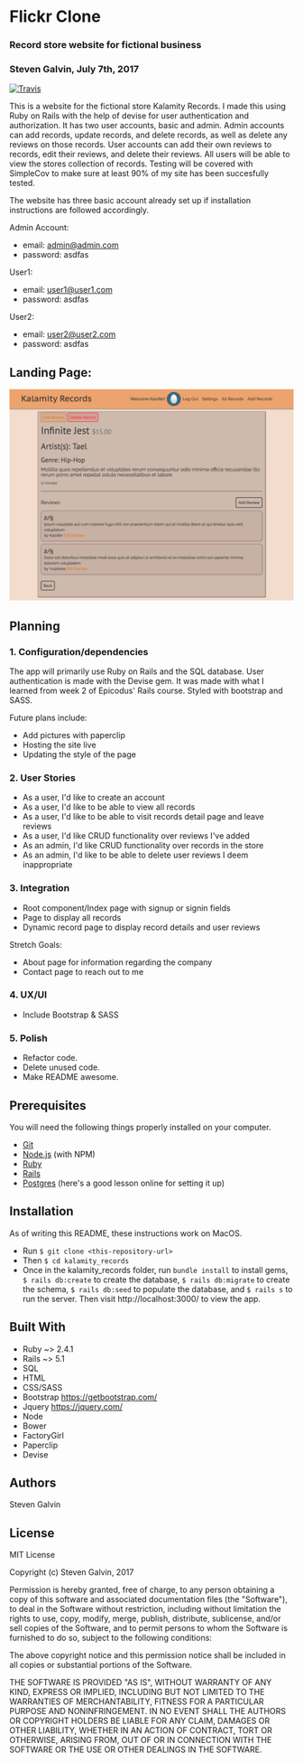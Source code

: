 # Flickr Clone
### Record store website for fictional business
### Steven Galvin, July 7th, 2017
[![Travis](https://img.shields.io/travis/rust-lang/rust.svg?style=plastic)](https://github.com/steven-galvin/kalamity_records)

This is a website for the fictional store Kalamity Records. I made this using Ruby on Rails with the help of devise for user authentication and authorization. It has two user accounts, basic and admin. Admin accounts can add records, update records, and delete records, as well as delete any reviews on those records. User accounts can add their own reviews to records, edit their reviews, and delete their reviews. All users will be able to view the stores collection of records. Testing will be covered with SimpleCov to make sure at least 90% of my site has been succesfully tested.

The website has three basic account already set up if installation instructions are followed accordingly.

Admin Account:
  * email: admin@admin.com
  * password: asdfas

User1:
  * email: user1@user1.com
  * password: asdfas

User2:
  * email: user2@user2.com
  * password: asdfas

## Landing Page:
![](./app/assets/images/screenshot.png "Kalamity Records")

## Planning

### 1. Configuration/dependencies
  The app will primarily use Ruby on Rails and the SQL database. User authentication is made with the Devise gem. It was made with what I learned from week 2 of Epicodus' Rails course. Styled with bootstrap and SASS.

  Future plans include:
  * Add pictures with paperclip
  * Hosting the site live
  * Updating the style of the page

### 2. User Stories
  * As a user, I'd like to create an account
  * As a user, I'd like to be able to view all records
  * As a user, I'd like to be able to visit records detail page and leave reviews
  * As a user, I'd like CRUD functionality over reviews I've added
  * As an admin, I'd like CRUD functionality over records in the store
  * As an admin, I'd like to be able to delete user reviews I deem inappropriate

### 3. Integration
  * Root component/Index page with signup or signin fields
  * Page to display all records
  * Dynamic record page to display record details and user reviews

  Stretch Goals:
  * About page for information regarding the company
  * Contact page to reach out to me

### 4. UX/UI
  * Include Bootstrap & SASS

### 5. Polish
  * Refactor code.
  * Delete unused code.
  * Make README awesome.

## Prerequisites

You will need the following things properly installed on your computer.

* [Git](https://git-scm.com/)
* [Node.js](https://nodejs.org/) (with NPM)
* [Ruby](https://www.ruby-lang.org/en/downloads/)
* [Rails](http://rubyonrails.org/)
* [Postgres](https://www.learnhowtoprogram.com/ruby/ruby-database-basics/installing-postgres-7fb0cff7-a0f5-4b61-a0db-8a928b9f67ef) (here's a good lesson online for setting it up)

## Installation

As of writing this README, these instructions work on MacOS.

* Run `$ git clone <this-repository-url>`
* Then `$ cd kalamity_records`
* Once in the kalamity_records folder, run `bundle install` to install gems, `$ rails db:create` to create the database, `$ rails db:migrate` to create the schema, `$ rails db:seed` to populate the database, and `$ rails s` to run the server. Then visit http://localhost:3000/ to view the app.

## Built With

* Ruby ~> 2.4.1
* Rails ~> 5.1
* SQL
* HTML
* CSS/SASS
* Bootstrap https://getbootstrap.com/
* Jquery https://jquery.com/
* Node
* Bower
* FactoryGirl
* Paperclip
* Devise

## Authors

Steven Galvin

## License

MIT License

Copyright (c) Steven Galvin, 2017

Permission is hereby granted, free of charge, to any person obtaining a copy
of this software and associated documentation files (the "Software"), to deal
in the Software without restriction, including without limitation the rights
to use, copy, modify, merge, publish, distribute, sublicense, and/or sell
copies of the Software, and to permit persons to whom the Software is furnished to do so, subject to the following conditions:

The above copyright notice and this permission notice shall be included in all
copies or substantial portions of the Software.

THE SOFTWARE IS PROVIDED "AS IS", WITHOUT WARRANTY OF ANY KIND, EXPRESS OR
IMPLIED, INCLUDING BUT NOT LIMITED TO THE WARRANTIES OF MERCHANTABILITY,
FITNESS FOR A PARTICULAR PURPOSE AND NONINFRINGEMENT. IN NO EVENT SHALL THE
AUTHORS OR COPYRIGHT HOLDERS BE LIABLE FOR ANY CLAIM, DAMAGES OR OTHER
LIABILITY, WHETHER IN AN ACTION OF CONTRACT, TORT OR OTHERWISE, ARISING FROM,
OUT OF OR IN CONNECTION WITH THE SOFTWARE OR THE USE OR OTHER DEALINGS IN THE
SOFTWARE.
